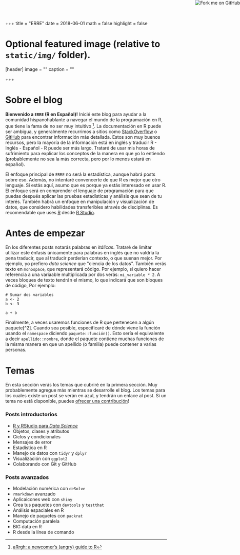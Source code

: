 +++
title = "ERRE"
date = 2018-06-01
math = false
highlight = false

# Optional featured image (relative to `static/img/` folder).
[header]
image = ""
caption = ""

+++

<a href="https://github.com/jcvdav/villasenor-derbez"><img style="position: absolute; top: 0; right: 0; border: 0;" src="https://s3.amazonaws.com/github/ribbons/forkme_right_gray_6d6d6d.png" alt="Fork me on GitHub"></a>

# Sobre el blog

**Bienvenido a `ERRE` (R en Español)!** Inicié este blog para ayudar a la comunidad hispanohablante a navegar el mundo de la programación en R, que tiene la fama de no ser muy intuitivo [^1]. La documentación en R puede ser ambigua, y generalmente recurrimos a sitios como [StackOverflow](https://es.stackoverflow.com/) o [GitHub](https://github.com/) para encontrar información más detallada. Estos son muy buenos recursos, pero la mayoría de la información está en inglés y traducir R - Inglés - Español - R puede ser más largo. Trataré de usar mis horas de sufrimiento para explicar los conceptos de la manera en que yo lo entiendo (probablemente no sea la más correcta, pero por lo menos estará en español).

El enfoque principal de `ERRE` no será la estadística, aunque habrá posts sobre eso. Además, no intentaré convencerte de que R es mejor que otro lenguaje. Si estás aquí, asumo que es porque ya estás interesado en usar R. El enfoque será en comprender el lenguaje de programación para que puedas después aplicar las pruebas estadísticas y análisis que sean de tu interés. También habrá un enfoque en manipulación y visualización de datos, que considero habilidades transferibles através de disciplinas. Es recomendable que uses [R](https://cran.r-project.org/bin/windows/base/) desde [R Studio](https://www.rstudio.com/products/rstudio/download/).

# Antes de empezar

En los diferentes posts notarás palabras en *itálicas*. Trataré de limitar utilizar este énfasis únicamente para palabras en inglés que no valdría la pena traducir, que al traducir perderían contexto, o que suenan mejor. Por ejemplo, yo prefiero *data science* que "ciencia de los datos". También verás texto en `monospace`, que representará código. Por ejemplo, si quiero hacer referencia a una variaable multiplicada por dos verás: `mi_variable * 2`. A veces bloques de texto tendrán el mismo, lo que indicará que son bloques de código, Por ejemplo:

```
# Sumar dos variables
a <- 2
b <- 3

a + b
```

Finalmente, a veces usaremos funciones de R que pertenecen a algún paquete[^2]. Cuando sea posible, especificaré de dónde viene la función usando el `namespace` diciendo `paquete::función()`. Esto sería el equivalente a decir `apellido::nombre`, donde el paquete contiene muchas funciones de la misma manera en que un apellido (o familia) puede contener a varias personas.

# Temas

En esta sección verás los temas que cubriré en la primera sección. Muy probablemente agregue más mientras se desarrolle el blog. Los temas para los cuales existe un post se verán en azul, y tendrán un enlace al post. Si un tema no está disponible, puedes [ofrecer una contribución](https://github.com/jcvdav/villasenor-derbez)!

<div class = "row">
<div class = "col-md-6">

<h3> Posts introductorios </h3>

<ul>
<li> <a href = "/r-y-r-studio/"> R y RStudio para <i>Data Science</i> </a> </li>

<li> Objetos, clases y atributos </li>

<li> Ciclos y condicionales </li>

<li> Mensajes de error </li>

<li> Estadística en R </li>

<li> Manejo de datos con <code>tidyr</code> y <code>dplyr</code> </li>

<li> Visualización con <code>ggplot2</code> </li>

<li> Colaborando con Git y GitHub </li>

</ul>
</div>
<div class = "col-md-6">

<h3> Posts avanzados </h3>

<ul>
<li> Modelación numérica con <code>deSolve</code> </li>

<li> <code>rmarkdown</code> avanzado </li>

<li> Aplicaicones web con <code>shiny</code> </li>

<li> Crea tus paquetes con <code>devtools</code> y <code>testthat</code> </li>

<li> Análisis espaciales en R </li>

<li> Manejo de paquetes con <code>packrat</code> </li>

<li> Computación paralela </li>

<li> BIG data en R </li>

<li> R desde la línea de comando </li>
</ul>
</div>
</div>


[^1]: [aRrgh: a newcomer’s (angry) guide to R](http://arrgh.tim-smith.us)






















